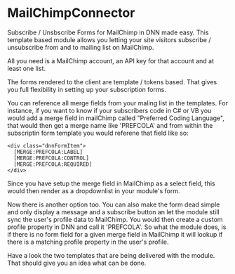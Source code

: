 MailChimpConnector
==================

Subscribe / Unsbscribe Forms for MailChimp in DNN made easy. This template based module allows you letting your site visitors subscribe / unsubscribe from and to mailing list on MailChimp.

All you need is a MailChimp account, an API key for that account and at least one list.

The forms rendered to the client are template / tokens based. That gives you full flexibility in setting up your subscription forms.

You can reference all merge fields from your maling list in the templates. For instance, if you want to know if your subscribers code in C# or VB you would add a merge field in mailChimp called "Preferred Coding Language", that would then get a merge name like 'PREFCOLA' and from within the subscriptin form template you would referene that field like so:

    <div class="dnnFormItem">
      [MERGE:PREFCOLA:LABEL]
      [MERGE:PREFCOLA:CONTROL]
      [MERGE:PREFCOLA:REQUIRED]
    </div>
    
Since you have setup the merge field in MailChimp as a select field, this would then render as a dropdownlist in your module's form.

Now there is another option too. You can also make the form dead simple and only display a message and a subscribe button an let the module still sync the user's profile data to MailChimp. You would then create a custom profile property in DNN
and call it 'PREFCOLA'. So what the module does, is if there is no form field for a given merge field in MailChimp it will lookup if there is a matching profile property in the user's profile.

Have a look the two templates that are being delivered with the module. That should give you an idea what can be done.
